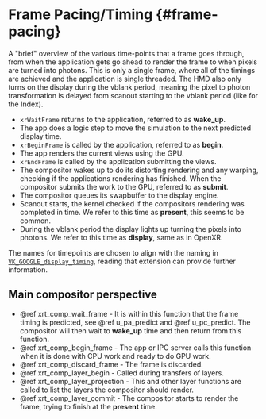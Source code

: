 # Frame Pacing/Timing {#frame-pacing}

<!--
Copyright 2021, Collabora, Ltd. and the Monado contributors
SPDX-License-Identifier: BSL-1.0
-->

A "brief" overview of the various time-points that a frame goes through, from
when the application gets go ahead to render the frame to when pixels are turned
into photons. This is only a single frame, where all of the timings are achieved and
the application is single threaded. The HMD also only turns on the display
during the vblank period, meaning the pixel to photon transformation is delayed
from scanout starting to the vblank period (like for the Index).

* `xrWaitFrame` returns to the application, referred to as **wake_up**.
* The app does a logic step to move the simulation to the next predicted
  display time.
* `xrBeginFrame` is called by the application, referred to as **begin**.
* The app renders the current views using the GPU.
* `xrEndFrame` is called by the application submitting the views.
* The compositor wakes up to do its distorting rendering and any warping,
  checking if the applications rendering has finished. When the compositor
  submits the work to the GPU, referred to as **submit**.
* The compositor queues its swapbuffer to the display engine.
* Scanout starts, the kernel checked if the compositors rendering was completed
  in time. We refer to this time as **present**, this seems to be common.
* During the vblank period the display lights up turning the pixels into
  photons. We refer to this time as **display**, same as in OpenXR.

The names for timepoints are chosen to align with the naming in
[`VK_GOOGLE_display_timing`][], reading that extension can provide further
information.

## Main compositor perspective

* @ref xrt_comp_wait_frame - It is within this function that the frame timing is
  predicted, see @ref u_pa_predict and @ref u_pc_predict. The compositor will
  then wait to **wake_up** time and then return from this function.
* @ref xrt_comp_begin_frame - The app or IPC server calls this function when it
  is done with CPU work and ready to do GPU work.
* @ref xrt_comp_discard_frame - The frame is discarded.
* @ref xrt_comp_layer_begin - Called during transfers of layers.
* @ref xrt_comp_layer_projection - This and other layer functions are
  called to list the layers the compositor should render.
* @ref xrt_comp_layer_commit - The compositor starts to render the frame,
  trying to finish at the **present** time.

[`VK_GOOGLE_display_timing`]: https://www.khronos.org/registry/vulkan/specs/1.2-extensions/man/html/VK_GOOGLE_display_timing.html
